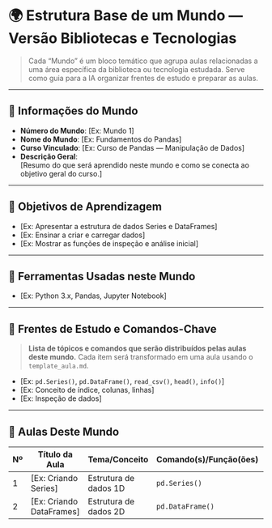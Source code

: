 # 🌍 Estrutura Base de um Mundo — Versão Bibliotecas e Tecnologias

> Cada “Mundo” é um bloco temático que agrupa aulas relacionadas a uma área específica da biblioteca ou tecnologia estudada. Serve como guia para a IA organizar frentes de estudo e preparar as aulas.

---

## 📘 Informações do Mundo

- **Número do Mundo**: [Ex: Mundo 1]
- **Nome do Mundo**: [Ex: Fundamentos do Pandas]
- **Curso Vinculado**: [Ex: Curso de Pandas — Manipulação de Dados]
- **Descrição Geral**:  
  [Resumo do que será aprendido neste mundo e como se conecta ao objetivo geral do curso.]

---

## 🎯 Objetivos de Aprendizagem

- [Ex: Apresentar a estrutura de dados Series e DataFrames]
- [Ex: Ensinar a criar e carregar dados]
- [Ex: Mostrar as funções de inspeção e análise inicial]

---

## 🔧 Ferramentas Usadas neste Mundo

- [Ex: Python 3.x, Pandas, Jupyter Notebook]

---

## 📜 Frentes de Estudo e Comandos-Chave

> **Lista de tópicos e comandos que serão distribuídos pelas aulas deste mundo.**
> Cada item será transformado em uma aula usando o `template_aula.md`.

- [Ex: `pd.Series()`, `pd.DataFrame()`, `read_csv()`, `head()`, `info()`]
- [Ex: Conceito de índice, colunas, linhas]
- [Ex: Inspeção de dados]

---

## 🧱 Aulas Deste Mundo

| Nº | Título da Aula               | Tema/Conceito                  | Comando(s)/Função(ões)       | Dificuldade | Tipo de Aula |
|----|------------------------------|---------------------------------|------------------------------|-------------|--------------|
| 1  | [Ex: Criando Series]         | Estrutura de dados 1D           | `pd.Series()`                | Básico      | Teórica/Prática |
| 2  | [Ex: Criando DataFrames]     | Estrutura de dados 2D           | `pd.DataFrame()`              | Básico      | Teórica/Prática |
